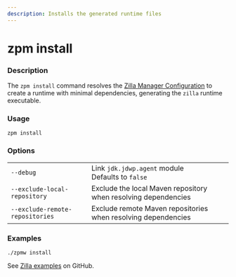 ```yaml
---
description: Installs the generated runtime files
---
```


# zpm install

### Description

The `zpm install` command resolves the [Zilla Manager Configuration](../zpm.json.md) to create a runtime with minimal dependencies, generating the `zilla` runtime executable.

### Usage

```bash:no-line-numbers
zpm install
```

### Options

|                                 |                                                                                  |
| ------------------------------- | -------------------------------------------------------------------------------- |
| `--debug`                       | Link `jdk.jdwp.agent` module<br>Defaults to `false` |
| `--exclude-local-repository`    | Exclude the local Maven repository when resolving dependencies                   |
| `--exclude-remote-repositories` | Exclude remote Maven repositories when resolving dependencies                    |

### Examples

```bash:no-line-numbers
./zpmw install
```

See [Zilla examples](https://github.com/aklivity/zilla/tree/develop/examples) on GitHub.
